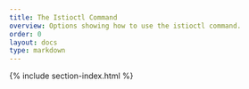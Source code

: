 ```yaml
---
title: The Istioctl Command
overview: Options showing how to use the istioctl command.
order: 0
layout: docs
type: markdown
---
```

{% include section-index.html %}
